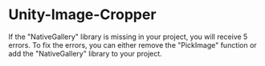 # Unity-Image-Cropper
If the "NativeGallery" library is missing in your project, you will receive 5 errors. 
To fix the errors, you can either remove the "PickImage" function or add the "NativeGallery" library to your project.
